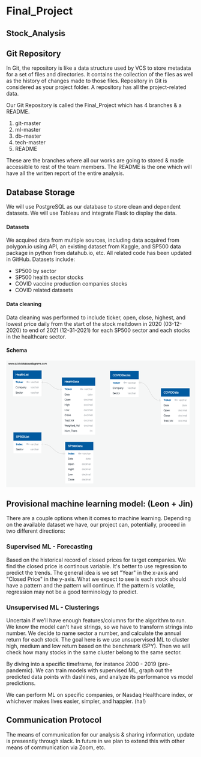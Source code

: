 # Final_Project
## Stock_Analysis
## Git Repository


In Git, the repository is like a data structure used by VCS to store metadata for a set of files and directories. It contains the collection of the files as well as the history of changes made to those files. Repository in Git is considered as your project folder. A repository has all the project-related data.
 
Our Git Repository is called the Final_Project which has 4 branches & a README. 
1. git-master
2. ml-master
3. db-master
4. tech-master
5. README


These are the branches where all our works are going to stored & made accessible to rest of the team members. The README is the one which will have all the written report of the entire analysis.


## Database Storage
We will use PostgreSQL as our database to store clean and dependent datasets. We will use Tableau and integrate Flask to display the data.

#### Datasets
We acquired data from multiple sources, including data acquired from polygon.io using API, an existing dataset from Kaggle, and SP500 data package in python from datahub.io, etc. All related code has been updated in GitHub. Datasets include:

- SP500 by sector
- SP500 health sector stocks 
- COVID vaccine production companies stocks
- COVID related datasets

#### Data cleaning
Data cleaning was performed to include ticker, open, close, highest, and lowest price daily from the start of the stock meltdown in 2020 (03-12-2020) to end of 2021 (12-31-2021) for each SP500 sector and each stocks in the healthcare sector.

#### Schema
![Schema_db.png](https://github.com/skhidrapure/Final_Project/blob/db-master/Schema_db.png)

## Provisional machine learning model: (Leon + Jin)
There are a couple options when it comes to machine learning. Depending on the available dataset we have, our project can, potentially, proceed in two different directions:
### Supervised ML - Forecasting 
Based on the historical record of closed prices for target companies. We find the closed price is continous variable. It's better to use regression to predict the trends. The general idea is we set "Year" in the x-axis and "Closed Price" in the y-axis. What we expect to see is each stock should have a pattern and the pattern will continue. If the pattern is volatile, regression may not be a good terminology to predict.
### Unsupervised ML - Clusterings
Uncertain if we’ll have enough features/columns for the algorithm to run. 
We know the model can't have strings, so we have to transform strings into number. We decide to name sector a number, and calculate the annual return for each stock. The goal here is we use unsupervised ML to cluster high, medium and low return based on the benchmark (SPY). Then we will check how many stocks in the same cluster belong to the same sector.

By diving into a specific timeframe, for instance  2000 - 2019 (pre-pandemic). We can train models with supervised ML, graph out the predicted data points with dashlines, and analyze its performance vs model predictions. 

We can perform ML on specific companies, or Nasdaq Healthcare index, or whichever makes lives easier, simpler, and happier. (ha!)

## Communication Protocol

The means of communication for our analysis & sharing information, update is presesntly through slack. In future in we plan to extend this with other means of communication via Zoom, etc.
